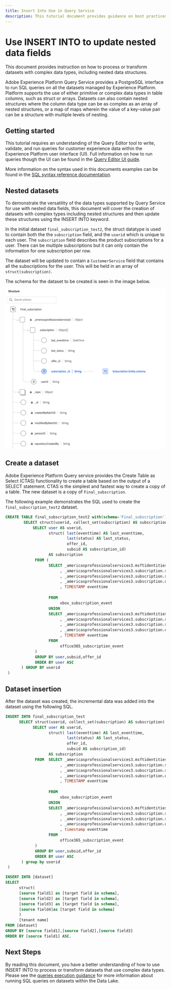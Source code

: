 ```yaml
---
title: Insert Into Use in Query Service
description: This tutorial document provides guidance on best practices for using the INSERT INTO keywords in Query Service for use with nested data fields within XDM schemas.
---
```

# Use INSERT INTO to update nested data fields

This document provides instruction on how to process or transform datasets with complex data types, including nested data structures.

Adobe Experience Platform Query Service provides a PostgreSQL interface to run SQL queries on all the datasets managed by Experience Platform. Platform supports the use of either primitive or complex data types in table columns, such as struct or arrays. Datasets can also contain nested structures where the column data type can be as complex as an array of nested structures, or a map of maps wherein the value of a key-value pair can be a structure with multiple levels of nesting. 

## Getting started

This tutorial requires an understanding of the Query Editor tool to write, validate, and run queries for customer experience data within the Experience Platform user interface (UI). Full information on how to run queries though the UI can be found in the [Query Editor UI guide](../ui/user-guide.md).

More information on the syntax used in this documents examples can be found in the [SQL syntax reference documentation](./syntax.md). 

## Nested datasets

To demonstrate the versatility of the data types supported by Query Service for use with nested data fields, this document will cover the creation of datasets with complex types including nested structures and then update these structures using the INSERT INTO keyword.

In the initial dataset `final_subscription_test2`, the struct datatype is used to contain both the the `subscription` field, and the `userid` which is unique to each user. The `subscription` field describes the product subscriptions for a user. There can be multiple subscriptions but it can only contain the information for one subscription per row. 

The dataset will be updated to contain a `CustomerService` field that contains all the subscriptions for the user. This will be held in an array of `struct(subscription)`.

The schema for the dataset to be created is seen in the image below.

![A diagram of the final_subscription schema.](../images/sql/final-subscription-schema.png)

## Create a dataset

Adobe Experience Platform Query service provides the Create Table as Select (CTAS) functionality to create a table based on the output of a SELECT statement. CTAS is the simplest and fastest way to create a copy of a table. The new dataset is a copy of `Final_subscription`.

<!-- Can we please have better table names for this example -->

The following example demonstrates the SQL used to create the `final_subscription_test2` dataset.

```sql
CREATE TABLE final_subscription_test2 with(schema='Final_subscription') AS (
        SELECT struct(userid, collect_set(subscription) AS subscription) AS _americasprofessionalservices3 FROM(
            SELECT user AS userid,
                   struct( last(eventtime) AS last_eventtime,
                           last(status) AS last_status,
                           offer_id, 
                           subsid AS subscription_id)
                   AS subscription
             FROM (
                   SELECT _americasprofessionalservices3.msftidentities.userid user
                        , _americasprofessionalservices3.subscription.subscription_id subsid
                        , _americasprofessionalservices3.subscription.subscription_status status
                        , _americasprofessionalservices3.subscription.offer_id offer_id
                        , TIMESTAMP eventtime
 
                   FROM
                        xbox_subscription_event
                   UNION   
                   SELECT _americasprofessionalservices3.msftidentities.userid user
                        , _americasprofessionalservices3.subscription.subscription_id subsid
                        , _americasprofessionalservices3.subscription.subscription_status status
                        , _americasprofessionalservices3.subscription.offer_id offer_id
                        , TIMESTAMP eventtime
                   FROM
                        office365_subscription_event
             ) 
             GROUP BY user,subsid,offer_id
             ORDER BY user ASC
       ) GROUP BY userid
 )
```

## Dataset insertion

After the dataset was created, the incremental data was added into the dataset using the following SQL.

```sql
INSERT INTO final_subscription_test
      SELECT struct(userid, collect_set(subscription) AS subscription) AS _americasprofessionalservices3 FROM(
            SELECT user AS userid,
                   struct( last(eventtime) AS last_eventtime,
                           last(status) AS last_status,
                           offer_id, 
                           subsid AS subscription_id)
                   AS subscription
             FROM  SELECT _americasprofessionalservices3.msftidentities.userid user
                        , _americasprofessionalservices3.subscription.subscription_id subsid
                        , _americasprofessionalservices3.subscription.subscription_status status
                        , _americasprofessionalservices3.subscription.offer_id offer_id
                        , TIMESTAMP eventtime
 
                   FROM
                        xbox_subscription_event
                   UNION   
                   SELECT _americasprofessionalservices3.msftidentities.userid user
                        , _americasprofessionalservices3.subscription.subscription_id subsid
                        , _americasprofessionalservices3.subscription.subscription_status status
                        , _americasprofessionalservices3.subscription.offer_id offer_id
                        , timestamp eventtime
                   FROM
                        office365_subscription_event
             ) 
             GROUP BY user,subsid,offer_id
             ORDER BY user ASC
       ) group by userid
 )
```

<!-- Is this a suitable generic example of the sql above? -->
```sql
INSERT INTO [dataset]
SELECT
      struct(
      [source field1] as [target field in schema],
      [source field2] as [target field in schema],
      [source field3] as [target field in schema],
      [source field4]as [target field in schema]
      )
      [tenant name]
FROM [dataset]
GROUP BY [source field1],[source field2],[source field3]
ORDER BY [source field1] ASC.
```

## Next Steps

By reading this document, you have a better understanding of how to use INSERT INTO to process or transform datasets that use complex data types. Please see the [queries execution guidance](../best-practices/writing-queries.md) for more information about running SQL queries on datasets within the Data Lake. 
